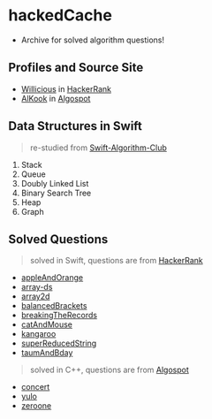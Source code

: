 # hackedCache
- Archive for solved algorithm questions!

## Profiles and Source Site
- [Willicious](https://www.hackerrank.com/Willicious) in [HackerRank](https://hackerrank.com)
- [AlKook](https://algospot.com/user/profile/8499) in [Algospot](https://algospot.com)

## Data Structures in Swift
> re-studied from [Swift-Algorithm-Club](https://github.com/raywenderlich/swift-algorithm-club)

1. Stack
2. Queue
3. Doubly Linked List
4. Binary Search Tree
5. Heap
6. Graph

## Solved Questions
> solved in Swift, questions are from [HackerRank](https://hackerrank.com)

- [appleAndOrange](1.swift/appleAndOrange)
- [array-ds](1.swift/array-ds)
- [array2d](1.swift/array2d)
- [balancedBrackets](1.swift/balancedBrackets)
- [breakingTheRecords](1.swift/breakingTheRecords)
- [catAndMouse](1.swift/catAndMouse)
- [kangaroo](1.swift/kangaroo)
- [superReducedString](1.swift/superReducedString)
- [taumAndBday](1.swift/taumAndBday)

> solved in C++, questions are from [Algospot](https://algospot.com)

- [concert](2.cpp/concert)
- [yulo](2.cpp/yulo)
- [zeroone](2.cpp/zeroone)
